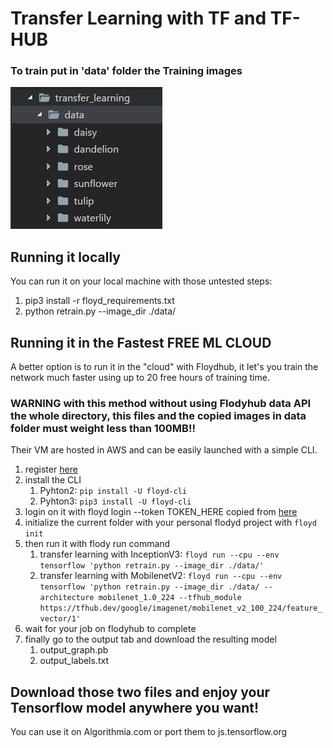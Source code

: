 # Transfer Learning with TF and TF-HUB

### To train put in 'data' folder the Training images

![folders example view](./imagesFolders.jpg)

## Running it locally

You can run it on your local machine with those untested steps:

1.  pip3 install -r floyd_requirements.txt
2.  python retrain.py --image_dir ./data/

## Running it in the Fastest FREE ML CLOUD

A better option is to run it in the "cloud" with Floydhub, it let's you train the network much faster using up to 20 free hours of training time.

### WARNING with this method without using Flodyhub data API the whole directory, this files and the copied images in data folder must weight less than 100MB!!

Their VM are hosted in AWS and can be easily launched with a simple CLI.

1.  register [here](https://www.floydhub.com/signup)
2.  install the CLI
    1.  Pyhton2: `pip install -U floyd-cli`
    2.  Pyhton3: `pip3 install -U floyd-cli`
3.  login on it with floyd login --token TOKEN_HERE copied from [here](https://www.floydhub.com/settings/security)
4.  initialize the current folder with your personal flodyd project with `floyd init`
5.  then run it with flody run command
    1.  transfer learning with InceptionV3: `floyd run --cpu --env tensorflow 'python retrain.py --image_dir ./data/'`
    2.  transfer learning with MobilenetV2: `floyd run --cpu --env tensorflow 'python retrain.py --image_dir ./data/ --architecture mobilenet_1.0_224 --tfhub_module https://tfhub.dev/google/imagenet/mobilenet_v2_100_224/feature_vector/1'`
6.  wait for your job on flodyhub to complete
7.  finally go to the output tab and download the resulting model
    1.  output_graph.pb
    2.  output_labels.txt

## Download those two files and enjoy your Tensorflow model anywhere you want!

You can use it on Algorithmia.com or port them to js.tensorflow.org